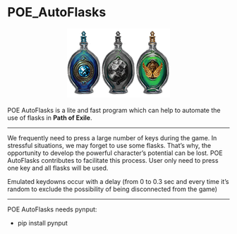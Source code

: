 # POE_AutoFlasks
<h4 align="center">
  <img src="1.png">
</h4>

POE AutoFlasks is a lite and fast program which can help to automate the use of flasks in <b>Path of Exile</b>.
<hr>

We frequently need to press a large number of keys during the game. 
In stressful situations, we may forget to use some flasks.
That’s why, the opportunity to develop the powerful character’s potential can be lost.
POE AutoFlasks contributes to facilitate this process.
User only need to press one key and all flasks will be used.

Emulated keydowns occur with a delay (from 0 to 0.3 sec and every time it’s random to exclude the possibility of being disconnected from the game)
<hr>
POE AutoFlasks needs pynput:
<ul>
  <li>pip install pynput</li>
</ul>
